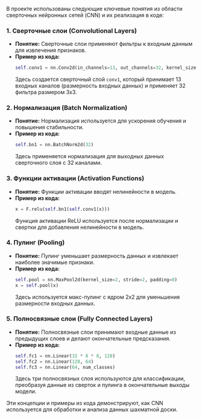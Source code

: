 В проекте использованы следующие ключевые понятия из области сверточных нейронных сетей (CNN) и их реализация в коде:

### 1. **Сверточные слои (Convolutional Layers)**
   - **Понятие:** Сверточные слои применяют фильтры к входным данным для извлечения признаков.
   - **Пример из кода:** 
     ```python
     self.conv1 = nn.Conv2d(in_channels=13, out_channels=32, kernel_size=3, stride=1, padding=1)
     ```
     Здесь создается сверточный слой `conv1`, который принимает 13 входных каналов (размерность входных данных) и применяет 32 фильтра размером 3x3.

### 2. **Нормализация (Batch Normalization)**
   - **Понятие:** Нормализация используется для ускорения обучения и повышения стабильности.
   - **Пример из кода:**
     ```python
     self.bn1 = nn.BatchNorm2d(32)
     ```
     Здесь применяется нормализация для выходных данных сверточного слоя с 32 каналами.

### 3. **Функции активации (Activation Functions)**
   - **Понятие:** Функции активации вводят нелинейности в модель.
   - **Пример из кода:**
     ```python
     x = F.relu(self.bn1(self.conv1(x)))
     ```
     Функция активации ReLU используется после нормализации и свертки для добавления нелинейности в модель.

### 4. **Пулинг (Pooling)**
   - **Понятие:** Пулинг уменьшает размерность данных и извлекает наиболее значимые признаки.
   - **Пример из кода:**
     ```python
     self.pool = nn.MaxPool2d(kernel_size=2, stride=2, padding=0)
     x = self.pool(x)
     ```
     Здесь используется макс-пулинг с ядром 2x2 для уменьшения размерности входных данных.

### 5. **Полносвязные слои (Fully Connected Layers)**
   - **Понятие:** Полносвязные слои принимают входные данные из предыдущих слоев и делают окончательные предсказания.
   - **Пример из кода:**
     ```python
     self.fc1 = nn.Linear(32 * 8 * 8, 128)
     self.fc2 = nn.Linear(128, 64)
     self.fc3 = nn.Linear(64, num_classes)
     ```
     Здесь три полносвязных слоя используются для классификации, преобразуя данные из сверток и пулинга в окончательные выходы модели.

Эти концепции и примеры из кода демонстрируют, как CNN используется для обработки и анализа данных шахматной доски.